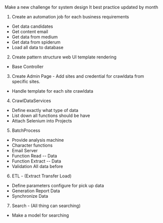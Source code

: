 Make a new challenge for system design 
It best practice updated by month

1. Create an automation job for each business requirements 
- Get data candidates
- Get content email
- Get data from medium 
- Get data from spiderum
- Load all data to database

2. Create pattern structure web UI template rendering
- Base Controller

3. Create Admin Page - Add sites and credential for crawldata from specific sites.
- Handle template for each site crawldata

4. CrawlDataServices
- Define exactly what type of data
- List down all functions should be have
- Attach Selenium into Projects

5. BatchProcess
- Provide analysis machine
- Character functions
- Email Server
- Function Read -- Data
- Function Extract -- Data
- Validation All data before

6. ETL - (Extract Transfer Load)
- Define parameters configure for pick up data
- Generation Report Data
- Synchronize Data

7. Search - (All thing can searching)
- Make a model for searching
